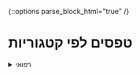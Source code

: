 {::options parse_block_html="true" /} 
# טפסים לפי קטגוריות

<details>
<summary>רפואי</summary>

[aaa](https://www.google.com)

[טופס תיעוד אירוע רפואי](https://motid-1221.formtitan.com/Medical_journal)

</details>
